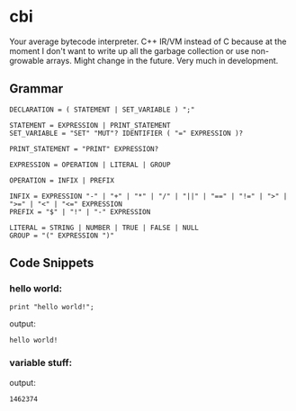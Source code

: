 # cbi #

Your average bytecode interpreter. C++ IR/VM instead of C because at the moment I don't want to write up all the garbage collection or use non-growable arrays. Might change in the future.
Very much in development.


## Grammar ##
```
DECLARATION = ( STATEMENT | SET_VARIABLE ) ";"

STATEMENT = EXPRESSION | PRINT_STATEMENT
SET_VARIABLE = "SET" "MUT"? IDENTIFIER ( "=" EXPRESSION )?

PRINT_STATEMENT = "PRINT" EXPRESSION?

EXPRESSION = OPERATION | LITERAL | GROUP

OPERATION = INFIX | PREFIX

INFIX = EXPRESSION "-" | "+" | "*" | "/" | "||" | "==" | "!=" | ">" | ">=" | "<" | "<=" EXPRESSION
PREFIX = "$" | "!" | "-" EXPRESSION

LITERAL = STRING | NUMBER | TRUE | FALSE | NULL
GROUP = "(" EXPRESSION ")"
```

## Code Snippets ##

### hello world: ###
```Batch
print "hello world!";
```
output:
```
hello world!
```
### variable stuff: ###
output:
```
1462374
```
